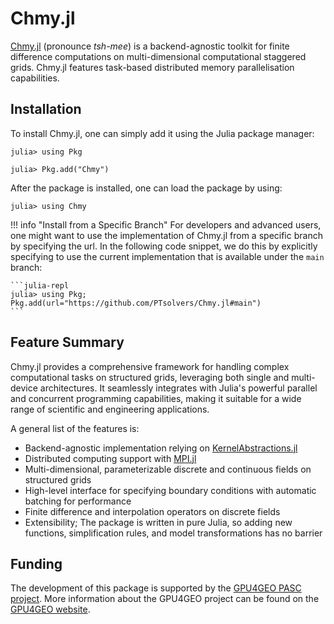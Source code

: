 # Chmy.jl

[Chmy.jl](https://github.com/PTsolvers/Chmy.jl) (pronounce *tsh-mee*) is a backend-agnostic toolkit for finite difference computations on multi-dimensional computational staggered grids. Chmy.jl features task-based distributed memory parallelisation capabilities.

## Installation

To install Chmy.jl, one can simply add it using the Julia package manager:

```julia-repl
julia> using Pkg

julia> Pkg.add("Chmy")
```

After the package is installed, one can load the package by using:

```julia-repl
julia> using Chmy
```

!!! info "Install from a Specific Branch"
    For developers and advanced users, one might want to use the implementation of Chmy.jl from a specific branch by specifying the url. In the following code snippet, we do this by explicitly specifying to use the current implementation that is available under the `main` branch:

    ```julia-repl
    julia> using Pkg; Pkg.add(url="https://github.com/PTsolvers/Chmy.jl#main")
    ```

## Feature Summary

Chmy.jl provides a comprehensive framework for handling complex computational tasks on structured grids, leveraging both single and multi-device architectures. It seamlessly integrates with Julia's powerful parallel and concurrent programming capabilities, making it suitable for a wide range of scientific and engineering applications.

A general list of the features is:

- Backend-agnostic implementation relying on [KernelAbstractions.jl](https://github.com/JuliaGPU/KernelAbstractions.jl)
- Distributed computing support with [MPI.jl](https://github.com/JuliaParallel/MPI.jl)
- Multi-dimensional, parameterizable discrete and continuous fields on structured grids
- High-level interface for specifying boundary conditions with automatic batching for performance
- Finite difference and interpolation operators on discrete fields
- Extensibility; The package is written in pure Julia, so adding new functions, simplification rules, and model transformations has no barrier

## Funding

The development of this package is supported by the [GPU4GEO PASC project](https://pasc-ch.org/projects/2021-2024/gpu4geo/index.html). More information about the GPU4GEO project can be found on the [GPU4GEO website](https://ptsolvers.github.io/GPU4GEO/).

